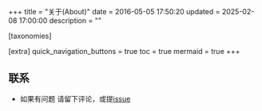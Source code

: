 +++
title = "关于(About)"
date = 2016-05-05 17:50:20
updated = 2025-02-08 17:00:00
description = ""

[taxonomies]


[extra]
quick_navigation_buttons = true
toc = true
mermaid = true
+++

## 联系
 * 如果有问题 请留下评论，或提[issue](https://github.com/littleji/littleji.github.io/issues)
